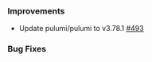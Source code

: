 ### Improvements

- Update pulumi/pulumi to v3.78.1
  [#493](https://github.com/pulumi/pulumi-yaml/pull/493)

### Bug Fixes